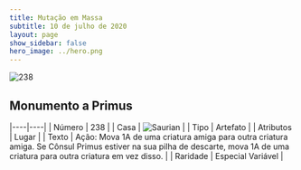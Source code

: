 ```yaml
---
title: Mutação em Massa
subtitle: 10 de julho de 2020
layout: page
show_sidebar: false
hero_image: ../hero.png
---
```


![238](https://cdn.keyforgegame.com/media/card_front/pt/479_238_495PQVW79CXF_pt.png)

## Monumento a Primus

|----|----|
| Número | 238 |
| Casa | ![Saurian](https://archonarcana.com/images/thumb/9/9e/Saurian_P.png/22px-Saurian_P.png "Sauro") |
| Tipo | Artefato |
| Atributos | Lugar |
| Texto | Ação: Mova 1A de uma criatura amiga para outra criatura amiga. Se Cônsul Primus estiver na sua pilha de descarte, mova 1A de uma criatura para outra criatura em vez disso. |
| Raridade | Especial Variável |
